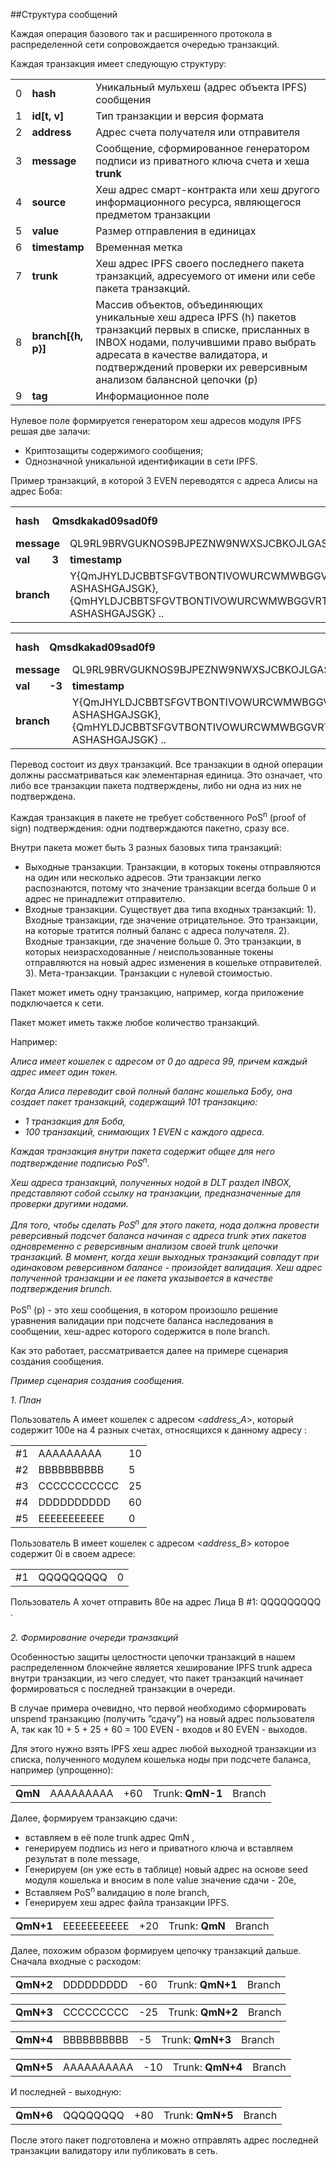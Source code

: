 ##Структура сообщений 

Каждая операция базового так и расширенного протокола в распределенной сети сопровождается очередью транзакций. 

Каждая транзакция имеет следующую структуру:
 
<table>
  <tr>
   <td>0
   </td>
   <td><strong> hash </strong>
   </td>
   <td>Уникальный мульхеш (адрес объекта IPFS) сообщения
   </td>
  </tr>
  <tr>
   <td>1
   </td>
   <td><strong> id[t, v] </strong>
   </td>
   <td>Тип транзакции и версия формата
   </td>
  </tr>
  <tr>
   <td>2
   </td>
   <td><strong> address </strong>
   </td>
   <td>Адрес счета получателя или отправителя
   </td>
  </tr>
  <tr>
   <td>3
   </td>
   <td><strong> message </strong>
   </td>
   <td>Сообщение, сформированное генератором подписи из приватного ключа счета и хеша <strong> trunk </strong>
   </td>
  </tr>
  <tr>
   <td>4
   </td>
   <td><strong> source </strong>
   </td>
   <td>Хеш адрес смарт-контракта или хеш другого информационного ресурса, являющегося предметом транзакции
   </td>
  </tr>
  <tr>
   <td>5
   </td>
   <td><strong> value </strong>
   </td>
   <td>Размер отправления в единицах 
   </td>
  </tr>
  <tr>
   <td>6
   </td>
   <td><strong> timestamp </strong>
   </td>
   <td>Временная метка
   </td>
  </tr>
  <tr>
   <td>7
   </td>
   <td><strong> trunk </strong>
   </td>
   <td>Хеш адрес IPFS своего последнего пакета  транзакций, адресуемого от имени или себе пакета транзакций.
   </td>
  </tr>
  <tr>
   <td>8
   </td>
   <td><strong> branch[{h, p}] </strong>
   </td>
   <td>Массив объектов,  объединяющих уникальные хеш адреса IPFS  (h) пакетов транзакций первых в списке,  присланных в INBOX нодами, получившими право выбрать адресата в качестве валидатора, и подтверждений проверки их реверсивным анализом балансной цепочки (p)
   </td>
  </tr>
  <tr>
   <td>9
   </td>
   <td><strong> tag </strong>
   </td>
   <td>Информационное поле
   </td>
  </tr>
</table>
 

Нулевое поле формируется генератором хеш адресов модуля IPFS решая две залачи:
*   Криптозащиты содержимого сообщения;
*   Однозначной уникальной идентификации в сети IPFS.
   
Пример транзакций, в которой 3 EVEN переводятся с адреса Алисы на адрес Боба:
 
<table>
  <tr>
   <td>
<strong>hash</strong>
   </td>
   <td colspan="3" ><strong> Qmsdkakad09sad0f9 </strong>
   </td>
   <td><strong> id </strong>
   </td>
   <td colspan="2" > 0x0001, 0x001 
   </td>
   <td><strong> addr </strong>
   </td>
   <td colspan="2" > JHYLDJCBBTSFGVTBONTIVOWURCWMWBGGVRTOAMTKKFHWJAJHKKPWEYTAVDXMUSJBIUYEVZMO9LXBWHTUZ 
   </td>
  </tr>
  <tr>
   <td colspan="2" ><strong> message </strong>
   </td>
   <td colspan="3" > QL9RL9BRVGUKNOS9BJPEZNW9NWXSJCBKOJLGASARQMPXVZYXMAYOJDXTSNRX9KMWZNTJRZMONURODNXSD 
   </td>
   <td><strong> src </strong>
   </td>
   <td colspan="4" > YDDQVGFO9OTJQSRGESYLPWLIDYBTFHUFQJ9HINVQVJMIKCHXBRNNOO9EZXGDOYJZPCPCZUARJ9IXA9999 
   </td>
  </tr>
  <tr>
   <td><strong> val </strong>
   </td>
   <td><strong> 3 </strong>
   </td>
   <td><strong> timestamp </strong>
   </td>
   <td>
         1515494426 
   </td>
   <td colspan="2" ><strong> trunk </strong>
   </td>
   <td colspan="4" > QmAsaskakad09sad0f9 
   </td>
  </tr>
  <tr>
   <td colspan="2" ><strong> branch </strong>
   </td>
   <td colspan="2" >
 Y{QmJHYLDJCBBTSFGVTBONTIVOWURCWMWBGGVRTOAMTKKFHWJAJHKKPWEYTAVDXMUSJBIUYEVZMO9LXBWHTUZ, ASHASHGAJSGK}, {QmHYLDJCBBTSFGVTBONTIVOWURCWMWBGGVRTOAMTKKFHWJAJHKKPWEYTAVDXMUSJBIUYEVZMO9LXBWHTUZ, ASHASHGAJSGK} .. 
   </td>
   <td colspan="2" ><strong> tag </strong>
   </td>
   <td colspan="4" > TEST_TRANSAC 
   </td>
  </tr>
</table>
 


<table>
  <tr>
   <td><strong> hash </strong>
   </td>
   <td colspan="3" ><strong> Qmsdkakad09sad0f9 </strong>
   </td>
   <td><strong> id </strong>
   </td>
   <td colspan="2" > 0x0001, 0x001 
   </td>
   <td><strong> addr </strong>
   </td>
   <td colspan="2" > AJSAJKHSNXABONTIVOWURCWMWBGGVRTOAMTKKFHWJAJHKKPWEYTAVDXM 
   </td>
  </tr>
  <tr>
   <td colspan="2" ><strong> message </strong>
   </td>
   <td colspan="3" > QL9RL9BRVGUKNOS9BJPEZNW9NWXSJCBKOJLGASARQMPXVZYXMAYOJDXTSNRX9KMWZNTJRZMONURODNXSD 
   </td>
   <td><strong> src </strong>
   </td>
   <td colspan="4" > YDDQVGFO9OTJQSRGESYLPWLIDYBTFHUFQJ9HINVQVJMIKCHXBRNNOO9EZXGDOYJZPCPCZUARJ9IXA9999 
   </td>
  </tr>
  <tr>
   <td><strong> val </strong>
   </td>
   <td><strong> -3 </strong>
   </td>
   <td><strong> timestamp </strong>
   </td>
   <td>
         1515494426 
   </td>
   <td colspan="2" ><strong> trunk </strong>
   </td>
   <td colspan="4" > QmAsaskakad09sad0f9 
   </td>
  </tr>
  <tr>
   <td colspan="2" ><strong> branch </strong>
   </td>
   <td colspan="2" >
 Y{QmJHYLDJCBBTSFGVTBONTIVOWURCWMWBGGVRTOAMTKKFHWJAJHKKPWEYTAVDXMUSJBIUYEVZMO9LXBWHTUZ, ASHASHGAJSGK}, {QmHYLDJCBBTSFGVTBONTIVOWURCWMWBGGVRTOAMTKKFHWJAJHKKPWEYTAVDXMUSJBIUYEVZMO9LXBWHTUZ, ASHASHGAJSGK} .. 
   </td>
   <td colspan="2" ><strong> tag </strong>
   </td>
   <td colspan="4" > TEST_TRANSAC 
   </td>
  </tr>
</table>

Перевод состоит из двух транзакций. Все транзакции в одной операции должны рассматриваться как элементарная единица. Это означает, что либо все транзакции пакета подтверждены, либо ни одна из них не подтверждена. 

Каждая транзакция в пакете не требует собственного PoS<sup>n</sup> (proof  of sign) подтверждения: одни подтверждаются пакетно, сразу все. 

Внутри пакета может быть 3 разных базовых типа транзакций:
*   Выходные транзакции. Транзакции, в которых токены отправляются на один или несколько адресов. Эти транзакции легко распознаются, потому что значение транзакции всегда больше 0 и адрес не принадлежит отправителю. 
*   Входные транзакции. Существует два типа входных транзакций: 
 1). Входные транзакции, где значение отрицательное. Это транзакции, на которые тратится полный баланс с адреса получателя. 
 2). Входные транзакции, где значение больше 0. Это транзакции, в которых неизрасходованные / неиспользованные токены  отправляются на новый адрес изменения в кошельке отправителей. 
 3). Мета-транзакции. Транзакции с нулевой стоимостью. 

Пакет может иметь одну транзакцию, например, когда приложение подключается к сети. 

Пакет может иметь также любое количество транзакций. 

Например:

*Алиса имеет кошелек с адресом от 0 до адреса 99, причем каждый адрес имеет один токен.*

*Когда Алиса переводит свой полный баланс кошелька Бобу, она создает пакет транзакций, содержащий 101 транзакцию:*
*   *1 транзакция для Боба,*
*   *100 транзакций, снимающих 1 EVEN с каждого адреса.*

*Каждая транзакция внутри пакета  содержит общее для него подтверждение подписью PoS<sup>n</sup>.*

*Хеш адреса транзакций, полученных нодой в DLT раздел INBOX, представляют собой ссылку на транзакции, предназначенные для проверки другими нодами.* 

*Для того, чтобы сделать PoS<sup>n</sup> для этого пакета, нода должна провести реверсивный подсчет баланса начиная с адреса trunk этих пакетов одновременно с реверсивным анализом своей trunk цепочки транзакций. В момент, когда хеши выходных транзакций совпадут при одинаковом реверсивном балансе - произойдет валидация. Хеш адрес полученной транзакции и ее пакета указывается в качестве подтверждения brunch.*

PoS<sup>n</sup> (p) - это хеш сообщения, в котором произошло решение уравнения валидации при подсчете баланса наследования в сообщении, хеш-адрес которого содержится в поле branch. 

Как это работает, рассматривается  далее на примере сценария создания сообщения.

*Пример сценария создания сообщения.*

_1_. *План*

Пользователь А имеет кошелек с адресом <_address_A_>, который содержит 100e на 4 разных счетах, относящихся к данному адресу :


<table>
 <tr>
   <td>
#1
   </td>
   <td>
    AAAAAAAAA
   </td>
   <td>10
   </td>
  </tr>
  <tr>
   <td>#2
   </td>
   <td>
    BBBBBBBBBB
   </td>
   <td>5
   </td>
  </tr>
  <tr>
   <td>#3
   </td>
   <td>
    CCCCCCCCCCC
   </td>
   <td>25
   </td>
  </tr>
  <tr>
   <td>#4
   </td>
   <td>
    DDDDDDDDDD
   </td>
   <td>60
   </td>
  </tr>
  <tr>
   <td>#5
   </td>
   <td>
    EEEEEEEEEEE
   </td>
   <td>0
   </td>
  </tr>
</table>



Пользователь B имеет кошелек с адресом <_address_B_> которое содержит 0i в своем адресе:


<table>
  <tr>
   <td>#1
   </td>
   <td>
    QQQQQQQQQ
   </td>
   <td>0
   </td>
  </tr>
</table>

Пользователь А хочет отправить 80e на адрес Лица В #1:  QQQQQQQQQ .


### 

_2. Формирование  очереди транзакций_


Особенностью защиты целостности цепочки транзакций в нашем распределенном блокчейне является хеширование IPFS trunk адреса внутри транзакции, из чего следует, что пакет транзакций начинает формироваться с последней транзакции в очереди. 

В случае примера очевидно, что первой необходимо сформировать unspend транзакцию (получить ”сдачу”) на новый адрес пользователя A, так как 10 + 5 + 25 + 60 = 100 EVEN - входов и 80 EVEN - выходов. 

Для этого нужно взять IPFS хеш адрес любой выходной транзакции из списка, полученного модулем кошелька ноды при подсчете баланса, например (упрощенно):

<table>
  <tr>
   <td><strong> QmN </strong>
   </td>
   <td>
    AAAAAAAAA
   </td>
   <td>
    +60
   </td>
   <td>Trunk: <strong> QmN-1 </strong>
   </td>
   <td>Branch
   </td>
  </tr>
</table>

Далее, формируем транзакцию сдачи:  

* вставляем в её поле trunk адрес  QmN </strong>,
* генерируем подпись из него и приватного ключа и вставляем результат в поле message,
* Генерируем (он уже есть в таблице) новый адрес на основе seed модуля кошелька и вносим в поле value значение сдачи - 20e,
* Вставляем  PoS<sup>n   </sup>валидацию в поле branch,
* Генерируем хеш адрес файла транзакции IPFS.

<table>
  <tr>
   <td>
<strong> QmN+1 </strong>
   </td>
   <td>
    EEEEEEEEEEE
   </td>
   <td>
    +20
   </td>
   <td>Trunk: <strong> QmN </strong>
   </td>
   <td>Branch
   </td>
  </tr>
</table>

Далее, похожим образом формируем цепочку транзакций дальше. 
Сначала входные с расходом:

<table>
  <tr>
   <td><strong> QmN+2 </strong>
   </td>
   <td>
    DDDDDDDDD
   </td>
   <td>
    -60
   </td>
   <td>Trunk: <strong> QmN+1 </strong>
   </td>
   <td>Branch
   </td>
  </tr>
</table>



<table>
  <tr>
   <td><strong> QmN+3 </strong>
   </td>
   <td>
    CCCCCCCCC
   </td>
   <td>
    -25
   </td>
   <td>Trunk: <strong> QmN+2 </strong>
   </td>
   <td>Branch
   </td>
  </tr>
</table>



<table>
  <tr>
   <td><strong> QmN+4 </strong>
   </td>
   <td>
    BBBBBBBBBB
   </td>
   <td>
    -5
   </td>
   <td>Trunk: <strong> QmN+3 </strong>
   </td>
   <td>Branch
   </td>
  </tr>
</table>



<table>
  <tr>
   <td><strong> QmN+5 </strong>
   </td>
   <td>
    AAAAAAAAAA
   </td>
   <td>
    -10
   </td>
   <td>Trunk: <strong> QmN+4 </strong>
   </td>
   <td>Branch
   </td>
  </tr>
</table>

И последней - выходную:  

<table>
  <tr>
   <td><strong> QmN+6 </strong>
   </td>
   <td>
    QQQQQQQQ
   </td>
   <td>
    +80
   </td>
   <td>Trunk: <strong> QmN+5 </strong>
   </td>
   <td>Branch
   </td>
  </tr>
</table>


После этого пакет подготовлена и можно отправлять адрес последней транзакции валидатору или публиковать в сеть.



